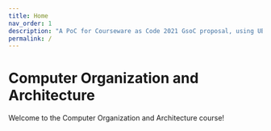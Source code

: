 ```yaml
---
title: Home
nav_order: 1
description: "A PoC for Courseware as Code 2021 GsoC proposal, using UBA Computer Architecture and Organization as an example."
permalink: /
---
```


# Computer Organization and Architecture

Welcome to the Computer Organization and Architecture course!
